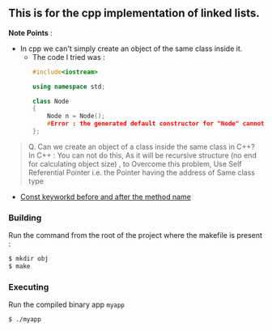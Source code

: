 ## This is for the cpp implementation of linked lists.
**Note Points** :<br/>
* In cpp we can't simply create an object of the same class inside it.
  * The code I tried was :
    ```c++
    #include<iostream>

    using namespace std;

    class Node
    {
        Node n = Node(); 
        #Error : the generated default constructor for "Node" cannot be used in an initializer for its own data member.
    };
    ```
> Q. Can we create an object of a class inside the same class in C++?
> <br/>In C++ : You can not do this, As it will be recursive structure (no end for calculating object size) , to Overcome this problem, Use Self Referential Pointer i.e. the Pointer having the address of Same class type

* [Const keyworkd before and after the method name](https://stackoverflow.com/questions/15999123/const-before-parameter-vs-const-after-function-name-c/15999237)


### Building 
Run the command from the root of the project where the makefile is present :

```bash
$ mkdir obj
$ make
```

### Executing 
Run the compiled binary app `myapp`
```bash
$ ./myapp
```
